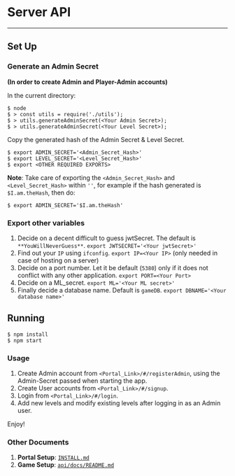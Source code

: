 # Server API
---------

## Set Up

### Generate an Admin Secret 
**(In order to create Admin and Player-Admin accounts)**

In the current directory:

```
$ node
$ > const utils = require('./utils');
$ > utils.generateAdminSecret(<Your Admin Secret>);
$ > utils.generateAdminSecret(<Your Level Secret>);
```

Copy the generated hash of the Admin Secret & Level Secret.

```
$ export ADMIN_SECRET='<Admin_Secret_Hash>'
$ export LEVEL_SECRET='<Level_Secret_Hash>'
$ export <OTHER REQUIRED EXPORTS>
```
**Note**: Take care of exporting the `<Admin_Secret_Hash>` and `<Level_Secret_Hash>` within `''`,
for example if the hash generated is `$I.am.theHash`, then do:
```
$ export ADMIN_SECRET='$I.am.theHash'
```

### Export other variables
1. Decide on a decent difficult to guess jwtSecret. The default is `**YouWillNeverGuess**`.
`export JWTSECRET='<Your jwtSecret>'`
2. Find out your `IP` using `ifconfig`.
`export IP=<Your IP>` (only needed in case of hosting on a server)
3. Decide on a port number. Let it be default (`5380`) only if it does not conflict with any other application.
`export PORT=<Your Port>`
4. Decide on a ML_secret.
`export ML='<Your ML secret>'`
5. Finally decide a database name. Default is `gameDB`.
`export DBNAME='<Your database name>'`


## Running 

```
$ npm install
$ npm start
```

### Usage
1. Create Admin account from `<Portal_Link>/#/registerAdmin`, using the Admin-Secret passed when starting the app.
2. Create User accounts from `<Portal_Link>/#/signup`.
3. Login from `<Portal_Link>/#/login`. 
4. Add new levels and modify existing levels after logging in as an Admin user.

Enjoy!

### Other Documents
1. **Portal Setup**: [`INSTALL.md`](../INSTALL.md)
2. **Game Setup**: [`api/docs/README.md`](docs/README.md)